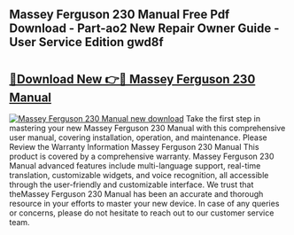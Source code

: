 ## Massey Ferguson 230 Manual Free Pdf Download - Part-ao2 New Repair Owner Guide - User Service Edition gwd8f

# <h2><a href="http://bc96608.oget.top/?id=Massey+Ferguson+230+Manual">🔗Download New 👉🔴 Massey Ferguson 230 Manual</a></h2>

[![Massey Ferguson 230 Manual new download](https://i.imgur.com/5g1atiW.png)](http://bc96608.oget.top/?id=Massey+Ferguson+230+Manual)
Take the first step in mastering your new Massey Ferguson 230 Manual with this comprehensive user manual, covering installation, operation, and maintenance. Please Review the Warranty Information Massey Ferguson 230 Manual This product is covered by a comprehensive warranty. Massey Ferguson 230 Manual advanced features include multi-language support, real-time translation, customizable widgets, and voice recognition, all accessible through the user-friendly and customizable interface. We trust that theMassey Ferguson 230 Manual has been an accurate and thorough resource in your efforts to master your new device. In case of any queries or concerns, please do not hesitate to reach out to our customer service team.
